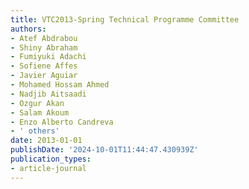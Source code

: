 ```yaml
---
title: VTC2013-Spring Technical Programme Committee
authors:
- Atef Abdrabou
- Shiny Abraham
- Fumiyuki Adachi
- Sofiene Affes
- Javier Aguiar
- Mohamed Hossam Ahmed
- Nadjib Aitsaadi
- Ozgur Akan
- Salam Akoum
- Enzo Alberto Candreva
- ' others'
date: 2013-01-01
publishDate: '2024-10-01T11:44:47.430939Z'
publication_types:
- article-journal
---
```


